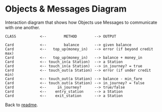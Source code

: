 # Objects & Messages Diagram

Interaction diagram that shows how Objects use Messages to communicate with one another.
```
CLASS           <--        METHOD        --> OUTPUT

Card            <--        balance       --> given balance
Card            <--   top_up(money_in)   --> error (if beyond credit max)
Card            <--   top_up(money_in)   --> balance + money_in
Card            <-- touch_in(a Station)  --> a Station
Card            <-- touch_in(a Station)  --> in_journey? = true
Card            <-- touch_out(a Station) --> error (if under credit min)
Card            <-- touch_out(a Station) --> balance - min_fare
Card            <-- touch_out(a Station) --> in_journey? = false
Card            <--     in_journey?      --> true/false
Card            <--    entry_station     --> a Station
Card            <--    exit_station      --> a Station
```
Back to [readme](README.md).
